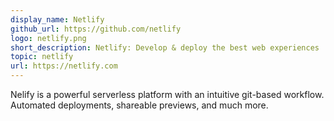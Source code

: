 ```yaml
---
display_name: Netlify
github_url: https://github.com/netlify
logo: netlify.png
short_description: Netlify: Develop & deploy the best web experiences
topic: netlify
url: https://netlify.com
---
```


Nelify is a powerful serverless platform with an intuitive git-based workflow. 
Automated deployments, shareable previews, and much more.
